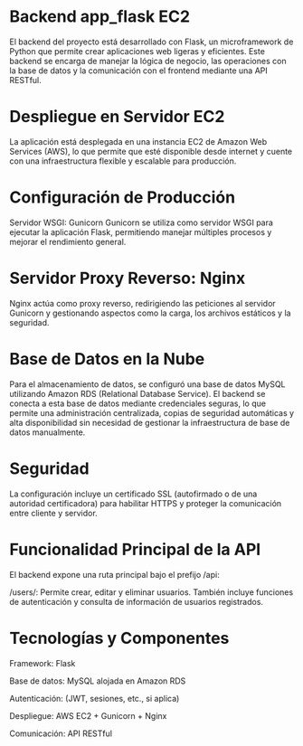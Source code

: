 ﻿# Backend app_flask EC2

 El backend del proyecto está desarrollado con Flask, un microframework de Python que permite crear aplicaciones web ligeras y eficientes. Este backend se encarga de manejar la lógica de negocio, las operaciones con la base de datos y la comunicación con el frontend mediante una API RESTful.

# Despliegue en Servidor EC2
La aplicación está desplegada en una instancia EC2 de Amazon Web Services (AWS), lo que permite que esté disponible desde internet y cuente con una infraestructura flexible y escalable para producción.

# Configuración de Producción
Servidor WSGI: Gunicorn
Gunicorn se utiliza como servidor WSGI para ejecutar la aplicación Flask, permitiendo manejar múltiples procesos y mejorar el rendimiento general.

# Servidor Proxy Reverso: Nginx
Nginx actúa como proxy reverso, redirigiendo las peticiones al servidor Gunicorn y gestionando aspectos como la carga, los archivos estáticos y la seguridad.

# Base de Datos en la Nube
Para el almacenamiento de datos, se configuró una base de datos MySQL utilizando Amazon RDS (Relational Database Service).
El backend se conecta a esta base de datos mediante credenciales seguras, lo que permite una administración centralizada, copias de seguridad automáticas y alta disponibilidad sin necesidad de gestionar la infraestructura de base de datos manualmente.

# Seguridad
La configuración incluye un certificado SSL (autofirmado o de una autoridad certificadora) para habilitar HTTPS y proteger la comunicación entre cliente y servidor.

# Funcionalidad Principal de la API
El backend expone una ruta principal bajo el prefijo /api:

/users/: Permite crear, editar y eliminar usuarios. También incluye funciones de autenticación y consulta de información de usuarios registrados.

# Tecnologías y Componentes
Framework: Flask

Base de datos: MySQL alojada en Amazon RDS

Autenticación: (JWT, sesiones, etc., si aplica)

Despliegue: AWS EC2 + Gunicorn + Nginx

Comunicación: API RESTful
